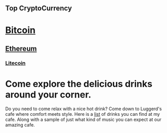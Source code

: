 ## Top CryptoCurrency
# [**Bitcoin**](https://www.bitcoin.com/) 
## [**Ethereum**](https://ethereum.org/)
### [**Litecoin**](https://litecoin.org/)

<html>
<head>
  <title>Luggerd Cafe</title>
   <h1>Come explore the delicious drinks around your corner.</h1>
  <p>Do you need to come relax with a nice hot drink? 
    Come down to Luggerd's cafe where comfort meets style. 
    Here is a <a href="drinks.html">list</a> of drinks you can find at my cafe. 
    Along with a sample of just what kind of music you can expect at our amazing cafe.</p>
  </head>
  </html>
